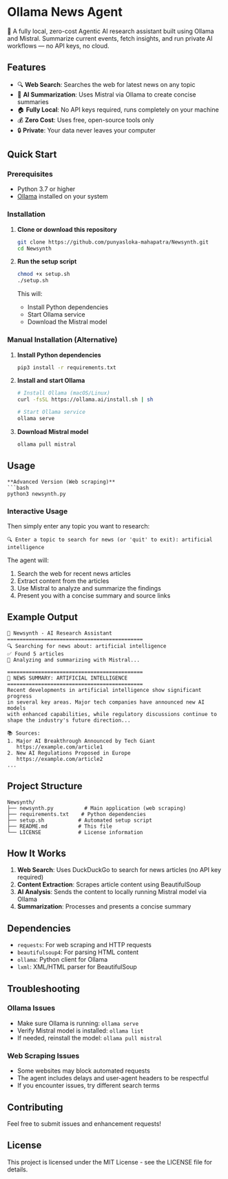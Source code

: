 # Ollama News Agent
🧠 A fully local, zero-cost Agentic AI research assistant built using Ollama and Mistral. Summarize current events, fetch insights, and run private AI workflows — no API keys, no cloud.

## Features
- 🔍 **Web Search**: Searches the web for latest news on any topic
- 🤖 **AI Summarization**: Uses Mistral via Ollama to create concise summaries
- 🏠 **Fully Local**: No API keys required, runs completely on your machine
- 💰 **Zero Cost**: Uses free, open-source tools only
- 🔒 **Private**: Your data never leaves your computer

## Quick Start

### Prerequisites
- Python 3.7 or higher
- [Ollama](https://ollama.ai) installed on your system

### Installation

1. **Clone or download this repository**
   ```bash
   git clone https://github.com/punyasloka-mahapatra/Newsynth.git
   cd Newsynth
   ```

2. **Run the setup script**
   ```bash
   chmod +x setup.sh
   ./setup.sh
   ```

   This will:
   - Install Python dependencies
   - Start Ollama service
   - Download the Mistral model

### Manual Installation (Alternative)

1. **Install Python dependencies**
   ```bash
   pip3 install -r requirements.txt
   ```

2. **Install and start Ollama**
   ```bash
   # Install Ollama (macOS/Linux)
   curl -fsSL https://ollama.ai/install.sh | sh
   
   # Start Ollama service
   ollama serve
   ```

3. **Download Mistral model**
   ```bash
   ollama pull mistral
   ```

## Usage

```
**Advanced Version (Web scraping)**
```bash
python3 newsynth.py
```

### Interactive Usage

Then simply enter any topic you want to research:
```
🔍 Enter a topic to search for news (or 'quit' to exit): artificial intelligence
```

The agent will:
1. Search the web for recent news articles
2. Extract content from the articles
3. Use Mistral to analyze and summarize the findings
4. Present you with a concise summary and source links

## Example Output

```
🧠 Newsynth - AI Research Assistant
============================================
🔍 Searching for news about: artificial intelligence
✅ Found 5 articles
🤖 Analyzing and summarizing with Mistral...

============================================
📰 NEWS SUMMARY: ARTIFICIAL INTELLIGENCE
============================================
Recent developments in artificial intelligence show significant progress 
in several key areas. Major tech companies have announced new AI models 
with enhanced capabilities, while regulatory discussions continue to 
shape the industry's future direction...

📚 Sources:
1. Major AI Breakthrough Announced by Tech Giant
   https://example.com/article1
2. New AI Regulations Proposed in Europe
   https://example.com/article2
...
```

## Project Structure

```
Newsynth/
├── newsynth.py          # Main application (web scraping)
├── requirements.txt    # Python dependencies
├── setup.sh           # Automated setup script
├── README.md          # This file
└── LICENSE            # License information
```

## How It Works

1. **Web Search**: Uses DuckDuckGo to search for news articles (no API key required)
2. **Content Extraction**: Scrapes article content using BeautifulSoup
3. **AI Analysis**: Sends the content to locally running Mistral model via Ollama
4. **Summarization**: Processes and presents a concise summary

## Dependencies

- `requests`: For web scraping and HTTP requests
- `beautifulsoup4`: For parsing HTML content
- `ollama`: Python client for Ollama
- `lxml`: XML/HTML parser for BeautifulSoup

## Troubleshooting

### Ollama Issues
- Make sure Ollama is running: `ollama serve`
- Verify Mistral model is installed: `ollama list`
- If needed, reinstall the model: `ollama pull mistral`

### Web Scraping Issues
- Some websites may block automated requests
- The agent includes delays and user-agent headers to be respectful
- If you encounter issues, try different search terms

## Contributing

Feel free to submit issues and enhancement requests!

## License

This project is licensed under the MIT License - see the LICENSE file for details.
